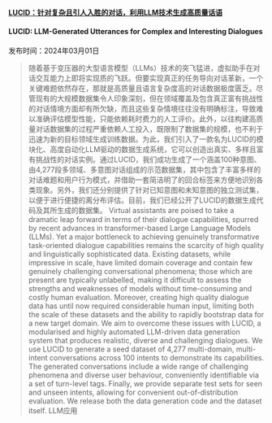 #### [LUCID：针对复杂且引人入胜的对话，利用LLM技术生成高质量话语](https://arxiv.org/abs/2403.00462)
#### LUCID: LLM-Generated Utterances for Complex and Interesting Dialogues
发布时间：2024年03月01日
> 随着基于变压器的大型语言模型（LLMs）技术的突飞猛进，虚拟助手在对话交互能力上即将实现质的飞跃。但要实现真正的任务导向对话革新，一个关键难题依然存在，那就是高质量且语言复杂度高的对话数据极度匮乏。尽管现有的大规模数据集令人印象深刻，但在领域覆盖及包含真正富有挑战性的对话情境方面却有所欠缺，而且这些复杂情境往往没有明确标注，导致难以准确评估模型性能，只能依赖耗时费力的人工评价。此外，以往构建高质量对话数据集的过程严重依赖人工投入，既限制了数据集的规模，也不利于迅速为新的目标领域生成训练数据。为此，我们引入了一款名为LUCID的模块化、高度自动化LLM驱动的数据生成系统，它可以创造出真实、多样且富有挑战性的对话实例。通过LUCID，我们成功生成了一个涵盖100种意图、由4,277段多领域、多意图对话组成的示范数据集，其中包含了丰富多样的对话难题和用户行为模式，并借助一套简洁明了的回合标签来方便地识别各类现象。另外，我们还分别提供了针对已知意图和未知意图的独立测试集，以便于进行便捷的离分布评估。目前，我们已经公开了LUCID的数据生成代码及其所生成的数据集。
> Virtual assistants are poised to take a dramatic leap forward in terms of their dialogue capabilities, spurred by recent advances in transformer-based Large Language Models (LLMs). Yet a major bottleneck to achieving genuinely transformative task-oriented dialogue capabilities remains the scarcity of high quality and linguistically sophisticated data. Existing datasets, while impressive in scale, have limited domain coverage and contain few genuinely challenging conversational phenomena; those which are present are typically unlabelled, making it difficult to assess the strengths and weaknesses of models without time-consuming and costly human evaluation. Moreover, creating high quality dialogue data has until now required considerable human input, limiting both the scale of these datasets and the ability to rapidly bootstrap data for a new target domain. We aim to overcome these issues with LUCID, a modularised and highly automated LLM-driven data generation system that produces realistic, diverse and challenging dialogues. We use LUCID to generate a seed dataset of 4,277 multi-domain, multi-intent conversations across 100 intents to demonstrate its capabilities. The generated conversations include a wide range of challenging phenomena and diverse user behaviour, conveniently identifiable via a set of turn-level tags. Finally, we provide separate test sets for seen and unseen intents, allowing for convenient out-of-distribution evaluation. We release both the data generation code and the dataset itself.
LLM应用
